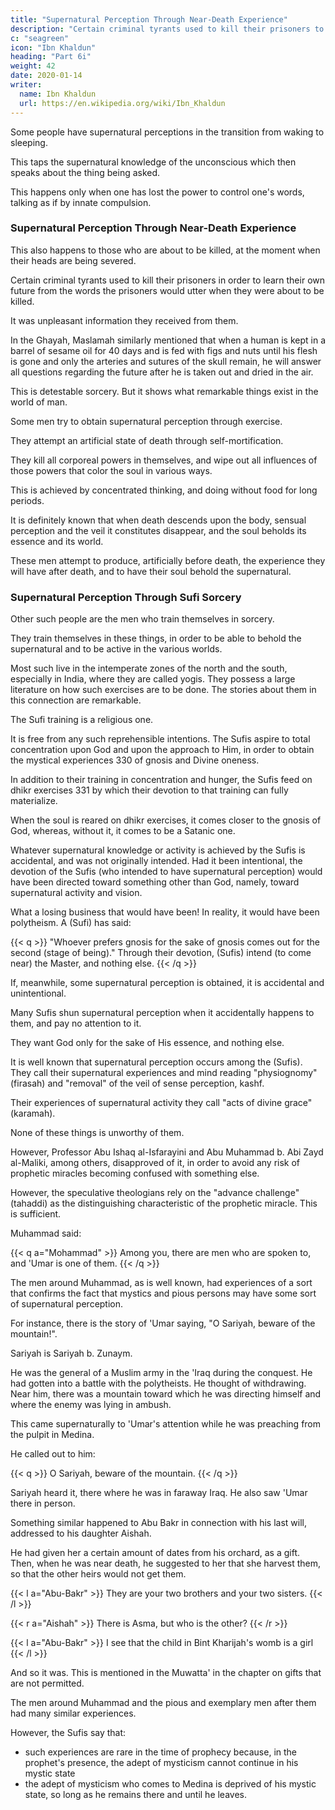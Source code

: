 ```yaml
---
title: "Supernatural Perception Through Near-Death Experience"
description: "Certain criminal tyrants used to kill their prisoners to learn their own future from the words the prisoners would utter when they were about to be killed"
c: "seagreen"
icon: "Ibn Khaldun"
heading: "Part 6i"
weight: 42
date: 2020-01-14
writer:
  name: Ibn Khaldun
  url: https://en.wikipedia.org/wiki/Ibn_Khaldun
---
```



Some people have supernatural perceptions in the transition from waking to sleeping.

This taps the supernatural knowledge of the unconscious which then speaks about the thing being asked. 

This happens only when one has lost the power to control one's words, talking as if by innate compulsion.

<!-- The most he can do is to hear and understand what (he says). -->


### Supernatural Perception Through Near-Death Experience

This also happens to those who are about to be killed, at the moment when their heads are being severed.

Certain criminal tyrants used to kill their prisoners in order to learn their own future from the words the prisoners would utter when they were about to be killed. 

It was unpleasant information they received from them. 

 <!-- 326 -->
In the Ghayah, Maslamah similarly mentioned that when a human is kept in a barrel of sesame oil for 40 days and is fed with figs and nuts until his flesh is gone and only the arteries and sutures of the skull remain, he will answer all questions regarding the future after he is taken out and dried in the air.

<!-- 327 -->

This is detestable sorcery. But it shows what remarkable things exist in the world of man.


Some men try to obtain supernatural perception through exercise. 

<!-- 328  -->
They attempt an artificial state of death through self-mortification. 

They kill all corporeal powers in themselves, and wipe out all influences of those powers that color the soul in various ways. 

<!-- 329  -->

This is achieved by concentrated thinking, and doing without food for long periods.

It is definitely known that when death descends upon the body, sensual perception and the veil it constitutes disappear, and the soul beholds its essence and its world. 

These men attempt to produce, artificially before death, the experience they will have after death, and to have their soul behold the supernatural.


### Supernatural Perception Through Sufi Sorcery

Other such people are the men who train themselves in sorcery.

They train themselves in these things, in order to be able to behold the supernatural and to be active in the various worlds. 

Most such live in the intemperate zones of the north and the south, especially in India, where they are called yogis. They possess a large literature on how such exercises are to be done. The stories about them in this connection are remarkable.

The Sufi training is a religious one. 

It is free from any such reprehensible intentions. The Sufis aspire to total concentration upon God and upon the approach to Him, in order to obtain the mystical experiences 330 of gnosis and Divine oneness. 

In addition to their training in concentration and hunger, the Sufis feed on dhikr exercises 331 by which their devotion to that training can fully materialize.

When the soul is reared on dhikr exercises, it comes closer to the gnosis of God, whereas, without it, it comes to be a Satanic one. 

Whatever supernatural knowledge or activity is achieved by the Sufis is accidental, and was not originally intended. Had it been intentional, the devotion of the Sufis (who intended to have supernatural perception) would have been directed toward something other than God, namely, toward supernatural activity and vision.

What a losing business that would have been! In reality, it would have been polytheism. A (Sufi) has said:

{{< q >}}
"Whoever prefers gnosis for the sake of gnosis comes out for the second (stage of being)." Through their devotion, (Sufis) intend (to come near) the Master, and nothing else. 
{{< /q >}}


If, meanwhile, some supernatural perception is obtained, it is accidental and unintentional. 

Many Sufis shun supernatural perception when it accidentally happens to them, and pay no attention to it.
<!-- 332 -->

They want God only for the sake of His essence, and nothing else. 

It is well known that supernatural perception occurs among the (Sufis). They call their supernatural experiences and mind reading "physiognomy" (firasah) and "removal" of the veil of sense perception, kashf.

Their experiences of supernatural activity they call "acts of divine grace" (karamah). 

None of these things is unworthy of them.

<!-- 333 -->
However, Professor Abu Ishaq al-Isfarayini and Abu Muhammad b. Abi Zayd al-Maliki, among others, disapproved of it, in order to avoid any risk of prophetic miracles becoming confused with something else. 

However, the speculative theologians rely on the "advance challenge" (tahaddi) as the distinguishing characteristic of the prophetic miracle. This is sufficient.

Muhammad said:

<!-- 334 334  -->
{{< q a="Mohammad" >}}
Among you, there are men who are spoken to, and 'Umar is one of them.
{{< /q >}}

The men around Muhammad, as is well known, had experiences of a sort that confirms the fact that mystics and pious persons may have some sort of supernatural perception.

For instance, there is the story of 'Umar saying, "O Sariyah, beware of the mountain!".

Sariyah is Sariyah b. Zunaym. 

He was the general of a Muslim army in the 'Iraq during the conquest. He had gotten into a battle with the polytheists. He thought of withdrawing. Near him, there was a mountain toward which he was directing himself and where the enemy was lying in ambush. 

This came supernaturally to 'Umar's attention while he was preaching from the pulpit in Medina. 

He called out to him:

{{< q >}}
O Sariyah, beware of the mountain.
{{< /q >}}

Sariyah heard it, there where he was in faraway Iraq. He also saw 'Umar there in person. <!-- This story is well known. 335 -->

Something similar happened to Abu Bakr in connection with his last will, addressed to his daughter Aishah.

He had given her a certain amount of dates from his orchard, as a gift. Then, when he was near death, he suggested to her that she harvest them, so that the other heirs would not get them. 

{{< l a="Abu-Bakr" >}}
They are your two brothers and your two sisters.
{{< /l >}}

{{< r a="Aishah" >}}
There is Asma, but who is the other?
{{< /r >}}

{{< l a="Abu-Bakr" >}}
I see that the child in Bint Kharijah's womb is a girl
{{< /l >}}

And so it was. This is mentioned in the Muwatta' in the chapter on gifts that are not permitted. 
<!-- 336 -->

The men around Muhammad and the pious and exemplary men after them had many similar experiences. 

However, the Sufis say that:
- such experiences are rare in the time of prophecy because, in the prophet's presence, the adept of mysticism cannot continue in his mystic state
- the adept of mysticism who comes to Medina is deprived of his mystic state, so long as he remains there and until he leaves.

<!-- May God provide us with guidance, and may He lead us to the truth. -->
